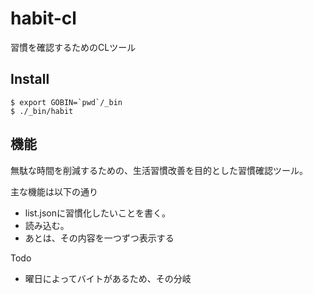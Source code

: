 # habit-cl
習慣を確認するためのCLツール

## Install

```
$ export GOBIN=`pwd`/_bin
$ ./_bin/habit
```

## 機能

無駄な時間を削減するための、生活習慣改善を目的とした習慣確認ツール。

主な機能は以下の通り
- list.jsonに習慣化したいことを書く。
- 読み込む。
- あとは、その内容を一つずつ表示する

Todo
- 曜日によってバイトがあるため、その分岐
